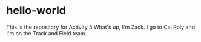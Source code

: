 # hello-world
This is the repository for Activity 5
What's up, I'm Zack. I go to Cal Poly and I'm on the Track and Field team.
